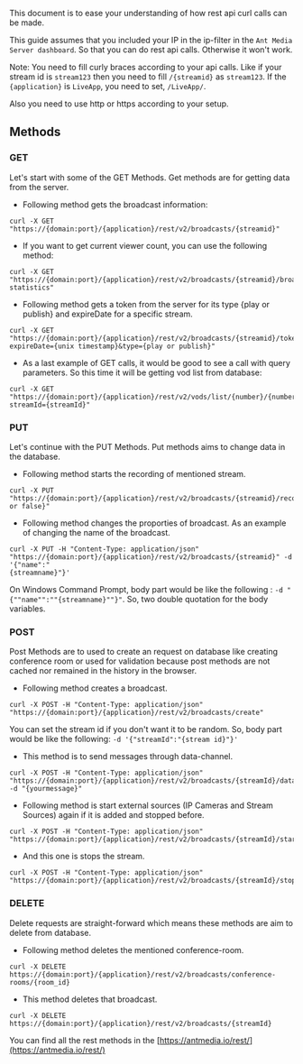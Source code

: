 This document is to ease your understanding of how rest api curl  calls can be made. 

This guide assumes that you included your IP in the ip-filter in the `Ant Media Server dashboard`. So that you can do rest api calls. Otherwise it won't work.

Note: You need to fill curly braces according to your api calls. Like if your stream id is `stream123` then you need to fill `/{streamid}` as `stream123`. If the `{application}` is `LiveApp`, you need to set, `/LiveApp/`. 

Also you need to use http or https according to your setup.


## Methods

### GET
Let's start with some of the GET Methods. Get methods are for getting data from the server.

* Following method gets the broadcast information:
```
curl -X GET "https://{domain:port}/{application}/rest/v2/broadcasts/{streamid}"
```

* If you want to get current viewer count, you can use the following method:
```
curl -X GET "https://{domain:port}/{application}/rest/v2/broadcasts/{streamid}/broadcast-statistics"
```

* Following method gets a token from the server for its type {play or publish} and expireDate for a specific stream.
```
curl -X GET "https://{domain:port}/{application}/rest/v2/broadcasts/{streamid}/token?expireDate={unix timestamp}&type={play or publish}"
```
* As a last example of GET calls, it would be good to see a call with query parameters. So this time it will be getting vod list from database:
```
curl -X GET "https://{domain:port}/{application}/rest/v2/vods/list/{number}/{number}?streamId={streamId}"
```
### PUT
Let's continue with the PUT Methods. Put methods aims to change data in the database.
* Following method starts the recording of mentioned stream.
```
curl -X PUT "https://{domain:port}/{application}/rest/v2/broadcasts/{streamid}/recording/{true or false}"
```

* Following method changes the proporties of broadcast. As an example of changing the name of the broadcast.

```
curl -X PUT -H "Content-Type: application/json" "https://{domain:port}/{application}/rest/v2/broadcasts/{streamid}" -d '{"name":"
{streamname}"}'

```

On  Windows Command Prompt, body part would be like the following : `-d "{""name"":""{streamname}""}"`. So, two double quotation for the body variables.
### POST
Post Methods are to used to create an request on database like creating conference room or used for validation because post methods are not cached nor remained in the history in the browser.

* Following method creates a broadcast.
```
curl -X POST -H "Content-Type: application/json" "https://{domain:port}/{application}/rest/v2/broadcasts/create"
```
You can set the stream id if you don't want it to be random. So,  body part would be like the following: `-d '{"streamId":"{stream id}"}'`

* This method is to send messages through data-channel.
```
curl -X POST -H "Content-Type: application/json" "https://{domain:port}/{application}/rest/v2/broadcasts/{streamId}/data" -d "{yourmessage}"
```
* Following method is start external sources (IP Cameras and Stream Sources) again if it is added and stopped before.
```
curl -X POST -H "Content-Type: application/json" "https://{domain:port}/{application}/rest/v2/broadcasts/{streamId}/start"
```
* And this one is stops the stream.
```
curl -X POST -H "Content-Type: application/json" "https://{domain:port}/{application}/rest/v2/broadcasts/{streamId}/stop"
```
### DELETE
Delete requests are straight-forward which means these methods are aim to delete from database.

* Following method deletes the mentioned conference-room.
```
curl -X DELETE https://{domain:port}/{application}/rest/v2/broadcasts/conference-rooms/{room_id}
```
* This method deletes that broadcast.
```
curl -X DELETE https://{domain:port}/{application}/rest/v2/broadcasts/{streamId}
```

You can find all the rest methods in the [https://antmedia.io/rest/](https://antmedia.io/rest/)